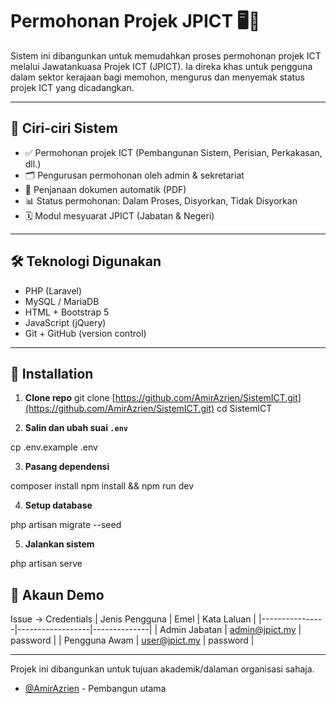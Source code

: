 # Permohonan Projek JPICT 🖥️📄

Sistem ini dibangunkan untuk memudahkan proses permohonan projek ICT melalui Jawatankuasa Projek ICT (JPICT).
Ia direka khas untuk pengguna dalam sektor kerajaan bagi memohon, mengurus dan menyemak status projek ICT yang dicadangkan.

---

## 📁 Ciri-ciri Sistem

- ✅ Permohonan projek ICT (Pembangunan Sistem, Perisian, Perkakasan, dll.)
- 🗂️ Pengurusan permohonan oleh admin & sekretariat
- 📄 Penjanaan dokumen automatik (PDF)
- 📊 Status permohonan: Dalam Proses, Disyorkan, Tidak Disyorkan
- 🗓️ Modul mesyuarat JPICT (Jabatan & Negeri)

---

## 🛠️ Teknologi Digunakan

- PHP (Laravel)
- MySQL / MariaDB
- HTML + Bootstrap 5
- JavaScript (jQuery)
- Git + GitHub (version control)

---

## 🚀 Installation

1. **Clone repo**
git clone [https://github.com/AmirAzrien/SistemICT.git](https://github.com/AmirAzrien/SistemICT.git)
cd SistemICT


2. **Salin dan ubah suai `.env`**

cp .env.example .env


3. **Pasang dependensi**

composer install
npm install && npm run dev


4. **Setup database**

php artisan migrate --seed


5. **Jalankan sistem**

php artisan serve



## 🧪 Akaun Demo

Issue -> Credentials
| Jenis Pengguna | Emel            | Kata Laluan |
|----------------|------------------|--------------|
| Admin Jabatan  | admin@jpict.my   | password     |
| Pengguna Awam  | user@jpict.my    | password     |

---

Projek ini dibangunkan untuk tujuan akademik/dalaman organisasi sahaja.
- [@AmirAzrien](https://github.com/AmirAzrien) - Pembangun utama
